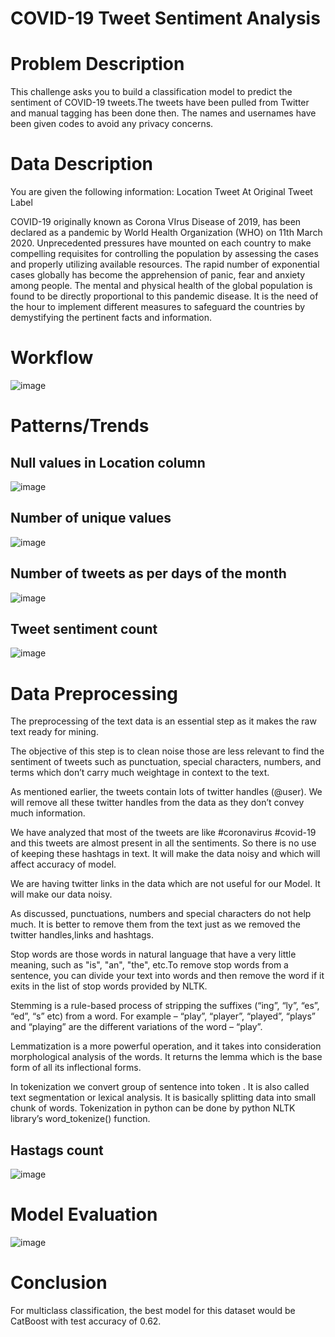 # COVID-19 Tweet Sentiment Analysis

# Problem Description 

This challenge asks you to build a classification model to predict the sentiment of COVID-19 tweets.The tweets have been pulled from Twitter and manual tagging has been done then.
The names and usernames have been given codes to avoid any privacy concerns.

# Data Description

You are given the following information:
Location
Tweet At
Original Tweet
Label

COVID-19 originally known as Corona VIrus Disease of 2019, has been declared as a pandemic by World Health Organization (WHO) on 11th March 2020. Unprecedented pressures have mounted on each country to make compelling requisites for controlling the population by assessing the cases and properly utilizing available resources. The rapid number of exponential cases globally has become the apprehension of panic, fear and anxiety among people. The mental and physical health of the global population is found to be directly proportional to this pandemic disease. It is the need of the hour to implement different measures to safeguard the countries by demystifying the pertinent facts and information.


# Workflow
![image](https://user-images.githubusercontent.com/47490381/121369336-61804280-c959-11eb-92ed-f05566ff69fb.png)

# Patterns/Trends 

## Null values in Location column
![image](https://user-images.githubusercontent.com/47490381/121406127-6ce46580-c97b-11eb-891b-6eb647fac9ac.png)

## Number of unique values
![image](https://user-images.githubusercontent.com/47490381/121406296-9a311380-c97b-11eb-8e2c-e1740c6302d5.png)

## Number of tweets as per days of the month
![image](https://user-images.githubusercontent.com/47490381/121406428-c2207700-c97b-11eb-8fc8-a23b6060bbf1.png)

## Tweet sentiment count
![image](https://user-images.githubusercontent.com/47490381/121406533-dfeddc00-c97b-11eb-9a74-f3bb7e6bc370.png)

# Data Preprocessing

The preprocessing of the text data is an essential step as it makes the raw text ready for mining.

The objective of this step is to clean noise those are less relevant to find the sentiment of tweets such as punctuation, special characters, numbers, and terms which don’t carry much weightage in context to the text.

As mentioned earlier, the tweets contain lots of twitter handles (@user). We will remove all these twitter handles from the data as they don’t convey much information.

We have analyzed that most of the tweets are like #coronavirus #covid-19 and this tweets are almost present in all the sentiments. So there is no use of keeping these hashtags in text. It will make the data noisy and which will affect accuracy of model.

We are having twitter links in the data which are not useful for our Model. It will make our data noisy.

As discussed, punctuations, numbers and special characters do not help much. It is better to remove them from the text just as we removed the twitter handles,links and hashtags.

Stop words are those words in natural language that have a very little meaning, such as "is", "an", "the", etc.To remove stop words from a sentence, you can divide your text into words and then remove the word if it exits in the list of stop words provided by NLTK.

Stemming is a rule-based process of stripping the suffixes (“ing”, “ly”, “es”, “ed”, “s” etc) from a word. For example – “play”, “player”, “played”, “plays” and “playing” are the different variations of the word – “play”.

Lemmatization is a more powerful operation, and it takes into consideration morphological analysis of the words. It returns the lemma which is the base form of all its inflectional forms.

In tokenization we convert group of sentence into token . It is also called text segmentation or lexical analysis. It is basically splitting data into small chunk of words. Tokenization in python can be done by python NLTK library’s word_tokenize() function.

## Hastags count
![image](https://user-images.githubusercontent.com/47490381/121406723-1f1c2d00-c97c-11eb-86f6-fcecb6ede885.png)

# Model Evaluation
![image](https://user-images.githubusercontent.com/47490381/121406818-41ae4600-c97c-11eb-91a6-e9299fcc0dbd.png)

# Conclusion
For multiclass classification, the best model for this dataset would be CatBoost with test accuracy of 0.62.





